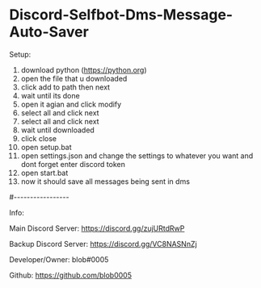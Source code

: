 # Discord-Selfbot-Dms-Message-Auto-Saver

Setup:

1. download python (https://python.org)
2. open the file that u downloaded
3. click add to path then next
4. wait until its done
5. open it agian and click modify
6. select all and click next
7. select all and click next
8. wait until downloaded
9. click close
10. open setup.bat
11. open settings.json and change the settings to whatever you want and dont forget enter discord token
12. open start.bat
13. now it should save all messages being sent in dms 

#-----------------

Info:

Main Discord Server: https://discord.gg/zujURtdRwP

Backup Discord Server: https://discord.gg/VC8NASNnZj

Developer/Owner: blob#0005

Github: https://github.com/blob0005
